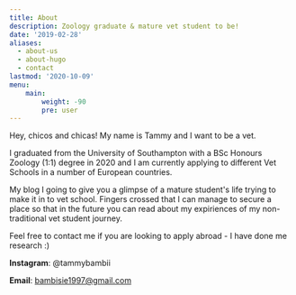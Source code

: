 ```yaml
---
title: About
description: Zoology graduate & mature vet student to be!
date: '2019-02-28'
aliases:
  - about-us
  - about-hugo
  - contact
lastmod: '2020-10-09'
menu:
    main: 
        weight: -90
        pre: user
---
```



Hey, chicos and chicas!  My name is Tammy and I want to be a vet. 


I graduated from the University of Southampton with a BSc Honours Zoology (1:1) degree in 2020 and I am currently applying to different Vet Schools in a number of European countries. 

My blog I going to give you a glimpse of a mature student's life trying to make it in to vet school. 
Fingers crossed that I can manage to secure a place so that in the future you can read about my expiriences of my non-traditional vet student journey. 

Feel free to contact me if you are looking to apply abroad - I have done me research :) 

**Instagram**: @tammybambii

**Email**: bambisie1997@gmail.com
